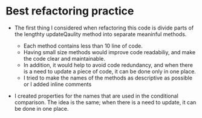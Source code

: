 # Best refactoring practice

- The first thing I considered when refactoring this code is divide parts of the
  lengthty updateQaulity method into separate meaninful methods.

  - Each method contains less than 10 line of code.
  - Having small size methods would improve code readabiliy, and make the code
    clear and maintainable.
  - In addition, it would help to avoid code redundancy, and when there is a
    need to update a piece of code, it can be done only in one place.
  - I tried to make the names of the methods as descriptive as possible or I
    added inline comments

- I created properties for the names that are used in the conditional
  comparison. The idea is the same; when there is a need to update, it can be
  done in one place.
